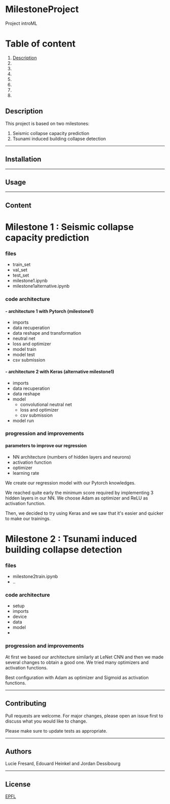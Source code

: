 # MilestoneProject
Project introML

# Table of content
1. [Description](#description)
2.
3.
4.
5.
6.
7.
8.


## Description
This project is based on two milestones:
1. Seismic collapse capacity prediction
2. Tsunami induced building collapse detection

---

## Installation

---

## Usage

---

## Content

# Milestone 1 : Seismic collapse capacity prediction

### files 
- train_set
- val_set
- test_set
- milestone1.ipynb
- milestone1alternative.ipynb

### code architecture 

#### - architecture 1 with Pytorch (milestone1)
- imports
- data recuperation
- data reshape and transformation
- neutral net
- loss and optimizer
- model train
- model test
- csv submission

#### - architecture 2 with Keras (alternative milestone1)
- imports
- data recuperation
- data reshape
- model  
  - convolutional neutral net
  - loss and optimizer
  - csv submission
- model run

### progression and improvements

#### parameters to improve our regression
- NN architecture (numbers of hidden layers and neurons)
- activation function
- optimizer
- learning rate

We create our regression model with our Pytorch knowledges.

We reached quite early the minimum score required by implementing 3 hidden layers in our NN.
We choose Adam as optimizer and ReLU as activation function.

Then, we decided to try using Keras and we saw that it's easier and quicker to make our trainings.




# Milestone 2 : Tsunami induced building collapse detection

### files 
- milestone2train.ipynb
- ..

### code architecture 
- setup
- imports
- device 
- data
- model 
- 

### progression and improvements
At first we based our architecture similarly at LeNet CNN and then we made several changes to obtain a good one.
We tried many optimizers and activation functions. 

Best configuration with Adam as optimizer and Sigmoid as activation functions.



--- 

## Contributing
Pull requests are welcome. For major changes, please open an issue first to discuss what you would like to change.

Please make sure to update tests as appropriate.

---

## Authors
Lucie Fresard, Edouard Heinkel and Jordan Dessibourg

---

## License
[EPFL](https://choosealicense.com/licenses/epfl/)
